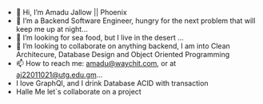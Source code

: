 - 👋 Hi, I’m Amadu Jallow || Phoenix
- 👀 I’m a Backend Software Engineer, hungry for the next problem that will keep me up at night...
- 🌱 I’m looking for sea food, but I live in the desert ...
- 💞️ I’m looking to collaborate on anything backend, I am into Clean Architecure, Database Design and Object Oriented Programming
- 📫 How to reach me: amadu@waychit.com, or at aj22011021@utg.edu.gm...
- I love GraphQl, and I drink Database ACID with transaction
- Halle Me let`s collaborate on a project

<!---
PhoenixAssutech/PhoenixAssutech is a ✨ special ✨ repository because its `README.md` (this file) appears on your GitHub profile.
You can click the Preview link to take a look at your changes.
--->
